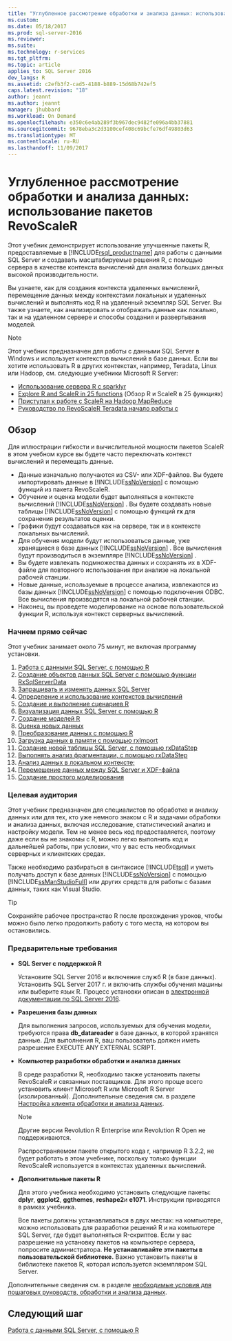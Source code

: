 ```yaml
---
title: "Углубленное рассмотрение обработки и анализа данных: использование пакетов RevoScaleR | Документация Майкрософт"
ms.custom: 
ms.date: 05/18/2017
ms.prod: sql-server-2016
ms.reviewer: 
ms.suite: 
ms.technology: r-services
ms.tgt_pltfrm: 
ms.topic: article
applies_to: SQL Server 2016
dev_langs: R
ms.assetid: c2efb3f2-cad5-4188-b889-15d68b742ef5
caps.latest.revision: "18"
author: jeannt
ms.author: jeannt
manager: jhubbard
ms.workload: On Demand
ms.openlocfilehash: e350c6e4ab289f3b967dec9482fe096a4bb37881
ms.sourcegitcommit: 9678eba3c2d3100cef408c69bcfe76df49803d63
ms.translationtype: MT
ms.contentlocale: ru-RU
ms.lasthandoff: 11/09/2017
---
```

# <a name="data-science-deep-dive-using-the-revoscaler-packages"></a>Углубленное рассмотрение обработки и анализа данных: использование пакетов RevoScaleR

Этот учебник демонстрирует использование улучшенные пакеты R, предоставляемые в [!INCLUDE[rsql_productname](../../includes/rsql-productname-md.md)] для работы с данными SQL Server и создавать масштабируемые решения R, с помощью сервера в качестве контекста вычислений для анализа больших данных высокой производительности.

Вы узнаете, как для создания контекста удаленных вычислений, перемещение данных между контекстами локальных и удаленных вычислений и выполнять код R на удаленный экземпляр SQL Server. Вы также узнаете, как анализировать и отображать данные как локально, так и на удаленном сервере и способы создания и развертывания моделей.

> [!NOTE]
> 
> Этот учебник предназначен для работы с данными SQL Server в Windows и использует контекстов вычислений в базе данных. Если вы хотите использовать R в других контекстах, например, Teradata, Linux или Hadoop, см. следующие учебники Microsoft R Server: 
> + [Использование сервера R с sparklyr](https://msdn.microsoft.com/microsoft-r/microsoft-r-get-started-spark-interop)
> + [Explore R and ScaleR in 25 functions](https://msdn.microsoft.com/microsoft-r/microsoft-r-tutorial-r2revoscaler) (Обзор R и ScaleR в 25 функциях)
> + [Приступая к работе с ScaleR на Hadoop MapReduce](https://msdn.microsoft.com/microsoft-r/scaler-hadoop-getting-started)
> + [Руководство по RevoScaleR Teradata начало работы с](https://msdn.microsoft.com/microsoft-r/scaler-teradata-getting-started)

## <a name="overview"></a>Обзор

Для иллюстрации гибкости и вычислительной мощности пакетов ScaleR в этом учебном курсе вы будете часто переключать контекст вычислений и перемещать данные.

+ Данные изначально получаются из CSV- или XDF-файлов. Вы будете импортировать данные в [!INCLUDE[ssNoVersion](../../includes/ssnoversion-md.md)] с помощью функций из пакета RevoScaleR.
+ Обучение и оценка модели будет выполняться в контексте вычислений [!INCLUDE[ssNoVersion](../../includes/ssnoversion-md.md)] .
    Вы будете создавать новые таблицы [!INCLUDE[ssNoVersion](../../includes/ssnoversion-md.md)] с помощью функций **rx** для сохранения результатов оценки.
+ Графики будут создаваться как на сервере, так и в контексте локальных вычислений.
+ Для обучения модели будут использоваться данные, уже хранящиеся в базе данных [!INCLUDE[ssNoVersion](../../includes/ssnoversion-md.md)] . Все вычисления будут производиться в экземпляре [!INCLUDE[ssNoVersion](../../includes/ssnoversion-md.md)] .
+ Вы будете извлекать подмножества данных и сохранять их в XDF-файле для повторного использования при анализе на локальной рабочей станции.
+ Новые данные, используемые в процессе анализа, извлекаются из базы данных [!INCLUDE[ssNoVersion](../../includes/ssnoversion-md.md)] с помощью подключения ODBC. Все вычисления производятся на локальной рабочей станции.
+ Наконец, вы проведете моделирование на основе пользовательской функции R, используя контекст серверных вычислений.

### <a name="get-started-now"></a>Начнем прямо сейчас

Этот учебник занимает около 75 минут, не включая программу установки.

1. [Работа с данными SQL Server, с помощью R](../../advanced-analytics/tutorials/deepdive-work-with-sql-server-data-using-r.md)
2. [Создание объектов данных SQL Server с помощью функции RxSqlServerData](../../advanced-analytics/tutorials/deepdive-create-sql-server-data-objects-using-rxsqlserverdata.md)
3. [Запрашивать и изменять данных SQL Server](../../advanced-analytics/tutorials/deepdive-query-and-modify-the-sql-server-data.md)
4. [Определение и использование контекстов вычислений](../../advanced-analytics/tutorials/deepdive-define-and-use-compute-contexts.md)
5. [Создание и выполнение сценариев R](../../advanced-analytics/tutorials/deepdive-create-and-run-r-scripts.md)
6. [Визуализация данных SQL Server с помощью R](../../advanced-analytics/tutorials/deepdive-visualize-sql-server-data-using-r.md)
7. [Создание моделей R](../../advanced-analytics/tutorials/deepdive-create-models.md)
8. [Оценка новых данных](../../advanced-analytics/tutorials/deepdive-score-new-data.md)
9. [Преобразование данных с помощью R](../../advanced-analytics/tutorials/deepdive-transform-data-using-r.md)
10. [Загрузка данных в памяти с помощью rxImport](../../advanced-analytics/tutorials/deepdive-load-data-into-memory-using-rximport.md)
11. [Создание новой таблицы SQL Server, с помощью rxDataStep](../../advanced-analytics/tutorials/deepdive-create-new-sql-server-table-using-rxdatastep.md)
12. [Выполнять анализ фрагментации, с помощью rxDataStep](../../advanced-analytics/tutorials/deepdive-perform-chunking-analysis-using-rxdatastep.md)
13. [Анализ данных в локальном контексте;](../../advanced-analytics/tutorials/deepdive-analyze-data-in-local-compute-context.md)
14. [Перемещение данных между SQL Server и XDF-файла](../../advanced-analytics/tutorials/deepdive-move-data-between-sql-server-and-xdf-file.md)
15. [Создание простого моделирования](../../advanced-analytics/tutorials/deepdive-create-a-simple-simulation.md)

### <a name="target-audience"></a>Целевая аудитория

Этот учебник предназначен для специалистов по обработке и анализу данных или для тех, кто уже немного знаком с R и задачами обработки и анализа данных, включая исследование, статистический анализ и настройку модели.  Тем не менее весь код предоставляется, поэтому даже если вы не знакомы с R, можно легко выполнить код и дальнейшей работы, при условии, что у вас есть необходимых серверных и клиентских средах.

Также необходимо разбираться в синтаксисе [!INCLUDE[tsql](../../includes/tsql-md.md)] и уметь получать доступ к базе данных [!INCLUDE[ssNoVersion](../../includes/ssnoversion-md.md)] с помощью [!INCLUDE[ssManStudioFull](../../includes/ssmanstudiofull-md.md)] или других средств для работы с базами данных, таких как Visual Studio.
  
> [!TIP]
> Сохраняйте рабочее пространство R после прохождения уроков, чтобы можно было легко продолжить работу с того места, на котором вы остановились.

### <a name="prerequisites"></a>Предварительные требования

- **SQL Server с поддержкой R**
  
    Установите SQL Server 2016 и включение служб R (в базе данных). Установить SQL Server 2017 г. и включить службы обучения машины или выберите язык R. Процесс установки описан в [электронной документации по SQL Server 2016](http://msdn.microsoft.com/library/mt696069(SQL.130).aspx).
  
-  **Разрешения базы данных**
  
    Для выполнения запросов, используемых для обучения модели, требуются права **db_datareader** в базе данных, в которой хранятся данные. Для выполнения R, ваш пользователь должен иметь разрешение EXECUTE ANY EXTERNAL SCRIPT.

-   **Компьютер разработки обработки и анализа данных**
  
    В среде разработки R, необходимо также установить пакеты RevoScaleR и связанных поставщиков. Для этого проще всего установить клиент Microsoft R или Microsoft R Server (изолированный). Дополнительные сведения см. в разделе [Настройка клиента обработки и анализа данных](http://msdn.microsoft.co/library/mt696067(SQL.130).aspx).
      
    > [!NOTE] 
    > Другие версии Revolution R Enterprise или Revolution R Open не поддерживаются.
    > 
    > Распространяемом пакете открытого кода r, например R 3.2.2, не будет работать в этом учебнике, поскольку только функции RevoScaleR используется в контекстах удаленных вычислений.
  
-   **Дополнительные пакеты R**
  
    Для этого учебника необходимо установить следующие пакеты: **dplyr**, **ggplot2**, **ggthemes**, **reshape2**и **e1071**. Инструкции приводятся в рамках учебника.
  
    Все пакеты должны устанавливаться в двух местах: на компьютере, можно использовать для разработки решений R и на компьютере SQL Server, где будет выполняться R-скриптов. Если у вас разрешение на установку пакетов на компьютере сервера, попросите администратора. **Не устанавливайте эти пакеты в пользовательской библиотеке.** Важно установить пакеты в библиотеке пакетов R, которая используется экземпляром SQL Server.

Дополнительные сведения см. в разделе [необходимые условия для пошаговых руководств, обработки и анализа данных](../../advanced-analytics/tutorials/walkthrough-prerequisites-for-data-science-walkthroughs.md).



## <a name="next-step"></a>Следующий шаг

[Работа с данными SQL Server, с помощью R](../../advanced-analytics/tutorials/deepdive-work-with-sql-server-data-using-r.md)

